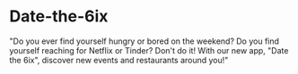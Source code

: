 # Date-the-6ix
"Do you ever find yourself hungry or bored on the weekend? Do you find yourself reaching for Netflix or Tinder? Don't do it! With our new app, "Date the 6ix", discover new events and restaurants around you!"

